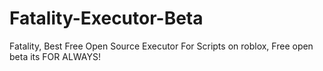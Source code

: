 # Fatality-Executor-Beta
Fatality, Best Free Open Source Executor For Scripts on roblox, Free open beta its FOR ALWAYS!
